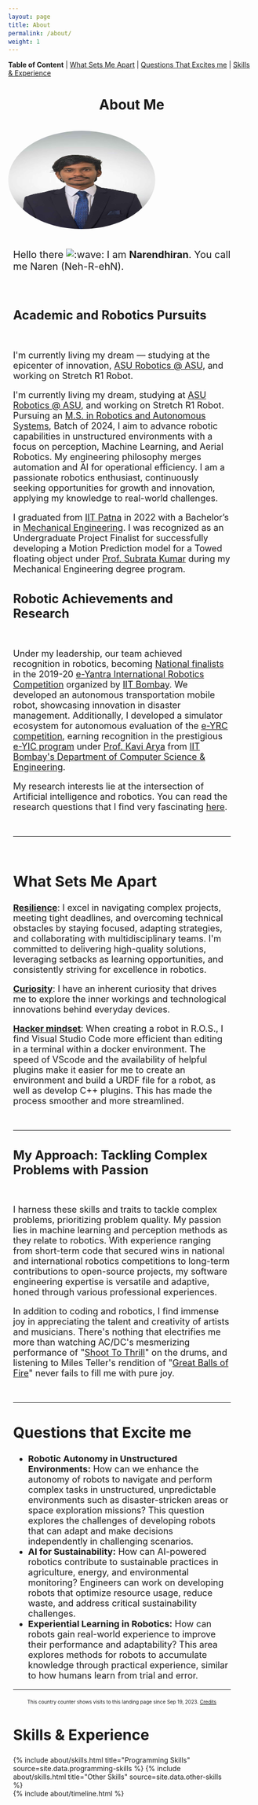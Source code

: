 ```yaml
---
layout: page
title: About
permalink: /about/
weight: 1
---
```


**Table of Content** | <a href="#distinguishesme">What Sets Me Apart</a> | <a href="#Questionsexcitesme">Questions That Excites me</a> |  <a href="#exp">Skills & Experience</a> 

<!-- # **About Me** -->
<h1 style="text-align: center;"><b>About Me</b></h1>
<br>

<div class="column">

  <div>
  <img class="profilepic" style="float: center; border-radius: 50%;" src="../imgs/NarenFormal.jpg" alt="Kitten" title="A cute kitten" width="300" height="200" />
  </div>

<div class="column" style="width: 88%; margin-left: 10px">

  <br>
  <p style="font-size: 20px">Hello there  <img class="emoji" title=":wave:" alt=":wave:" src="https://github.githubassets.com/images/icons/emoji/unicode/1f44b.png" height="20" width="20"> I am <b>Narendhiran</b>. You call me Naren (Neh-R-ehN). </p>
    
  <br>

  <h2 style="font-size: 25px"><b>Academic and Robotics Pursuits</b></h2>
  <br>

  <p style="font-size: 18px">
  I'm currently living my dream — studying at the epicenter of innovation, <a href="https://robotics.asu.edu/">ASU Robotics @ ASU</a>, and working on Stretch R1 Robot.
  </p>

  <p style="font-size: 18px">
  I'm currently living my dream, studying at <a href="https://robotics.asu.edu/">ASU Robotics @ ASU</a>, and working on Stretch R1 Robot. Pursuing an <a href="https://ras.engineering.asu.edu/">M.S. in Robotics and Autonomous Systems</a>, Batch of 2024, I aim to advance robotic capabilities in unstructured environments with a focus on perception, Machine Learning, and Aerial Robotics. My engineering philosophy merges automation and AI for operational efficiency. I am a passionate robotics enthusiast, continuously seeking opportunities for growth and innovation, applying my knowledge to real-world challenges.
  </p>

  <p style="font-size: 18px">
  I graduated from <a href="https://www.iitp.ac.in/">IIT Patna</a> in 2022 with a Bachelor’s in <a href="https://www.iitp.ac.in/index.php/departments/engineering-technology/mechanical-engineering/">Mechanical Engineering</a>. I was recognized as an Undergraduate Project Finalist for successfully developing a Motion Prediction model for a Towed floating object under <a href="https://www.iitp.ac.in/index.php/people-6/faculty/2-uncategorised/241-view-profile-38">Prof. Subrata Kumar</a> during my Mechanical Engineering degree program.
  </p>

  <h2 style="font-size: 25px"><b>Robotic Achievements and Research</b></h2>
  <br>

  <p style="font-size: 18px">
  Under my leadership, our team achieved recognition in robotics, becoming <a href="https://drive.google.com/file/d/1kweAUygwfA52OVF7uBK29grWofsJmhxy/view?usp=sharing">National finalists</a> in the 2019-20 <a href="https://portal.e-yantra.org/#about">e-Yantra International Robotics Competition</a> organized by <a href="https://www.iitb.ac.in/">IIT Bombay</a>. We developed an autonomous transportation mobile robot, showcasing innovation in disaster management. Additionally, I developed a simulator ecosystem for autonomous evaluation of the <a href="https://portal.e-yantra.org/#about">e-YRC competition</a>, earning recognition in the prestigious <a href="https://www.e-yantra.org/eysip">e-YIC program</a> under <a href="https://www.linkedin.com/in/kavi-arya/?originalSubdomain=in">Prof. Kavi Arya</a> from <a href="https://www.cse.iitb.ac.in/">IIT Bombay's Department of Computer Science & Engineering</a>.
  </p>

  <p style="font-size: 18px">
    My research interests lie at the intersection of Artificial intelligence and robotics. You can read the research questions that I find very fascinating <a href="#Questionsexcitesme">here</a>.
  </p>
  <br>
  <hr> <!-- This line creates a horizontal divider -->
  <br>
  <h2 id="distinguishesme" style="font-size: 30px">
    <b>What Sets Me Apart</b>
  </h2>
  <p style="font-size: 18px">
    <u><b>Resilience</b></u>: I excel in navigating complex projects, meeting tight deadlines, and overcoming technical obstacles by staying focused, adapting strategies, and collaborating with multidisciplinary teams. I'm committed to delivering high-quality solutions, leveraging setbacks as learning opportunities, and consistently striving for excellence in robotics. 
  </p>
  <p style="font-size: 18px">
    <u><b>Curiosity</b></u>: I have an inherent curiosity that drives me to explore the inner workings and technological innovations behind everyday devices.
  </p>
  <p style="font-size: 18px">
    <u><b>Hacker mindset</b></u>: When creating a robot in R.O.S., I find Visual Studio Code more efficient than editing in a terminal within a docker environment. The speed of VScode and the availability of helpful plugins make it easier for me to create an environment and build a URDF file for a robot, as well as develop C++ plugins. This has made the process smoother and more streamlined.
  </p>
  <br>

  <hr> <!-- This line creates a horizontal divider -->
  <h2 style="font-size: 25px"><b>My Approach: Tackling Complex Problems with Passion</b></h2>

  <br>
  <p style="font-size: 18px">
  I harness these skills and traits to tackle complex problems, prioritizing problem quality. My passion lies in machine learning and perception methods as they relate to robotics. With experience ranging from short-term code that secured wins in national and international robotics competitions to long-term contributions to open-source projects, my software engineering expertise is versatile and adaptive, honed through various professional experiences.
  </p>
  <p style="font-size: 18px">
    In addition to coding and robotics, I find immense joy in appreciating the talent and creativity of artists and musicians. There's nothing that electrifies me more than watching AC/DC's mesmerizing performance of "<a href="https://youtu.be/xRQnJyP77tY">Shoot To Thrill</a>" on the drums, and listening to Miles Teller's rendition of "<a href="https://youtu.be/pVcMsjyKlaM">Great Balls of Fire</a>" never fails to fill me with pure joy.
  </p>
  <br>
  <hr> <!-- This line creates a horizontal divider -->
  <h2 id="Questionsexcitesme" style="font-size: 30px"><b>Questions that Excite me</b></h2>
  <p style="font-size: 18px">
    <ul style="font-size: 18px">
    <li><b>Robotic Autonomy in Unstructured Environments:</b> How can we enhance the autonomy of robots to navigate and perform complex tasks in unstructured, unpredictable environments such as disaster-stricken areas or space exploration missions? This question explores the challenges of developing robots that can adapt and make decisions independently in challenging scenarios.</li>
    <li><b>AI for Sustainability:</b> How can AI-powered robotics contribute to sustainable practices in agriculture, energy, and environmental monitoring? Engineers can work on developing robots that optimize resource usage, reduce waste, and address critical sustainability challenges.</li>
    <li><b>Experiential Learning in Robotics:</b> How can robots gain real-world experience to improve their performance and adaptability? This area explores methods for robots to accumulate knowledge through practical experience, similar to how humans learn from trial and error.</li>
    </ul>
  </p>

  <hr> <!-- This line creates a horizontal divider -->

  <div class="page-content">
    <div class="wrapper">
      <center><font size="1">This country counter shows visits to this landing page since Sep 19, 2023. <a href="https://www.revolvermaps.com/">Credits</a></font></center>
      <script type="text/javascript" src="//rf.revolvermaps.com/0/0/8.js?i=5zwgjoimiv8&amp;m=0&amp;c=ff0000&amp;cr1=ffffff&amp;f=arial&amp;l=0&amp;bv=90&amp;lx=-420&amp;ly=420&amp;hi=20&amp;he=7&amp;hc=a8ddff&amp;rs=80" async="async"></script>
    </div>
  </div>

  <script type="text/javascript" src="//rf.revolvermaps.com/0/0/8.js?i=5zwgjoimiv8&amp;m=0&amp;c=ff0000&amp;cr1=ffffff&amp;f=arial&amp;l=33" async="async"></script>


  <h2 id="exp" style="font-size: 30px"><b>Skills & Experience</b></h2>

<div class="row">
{% include about/skills.html title="Programming Skills" source=site.data.programming-skills %}
{% include about/skills.html title="Other Skills" source=site.data.other-skills %}
</div>

<div class="row">
{% include about/timeline.html %}
</div>
